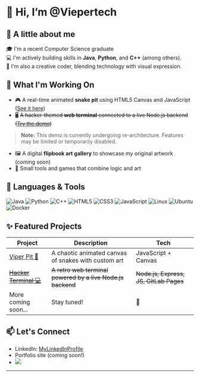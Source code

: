 # 👋 Hi, I’m @Viepertech

## 🧐 A little about me
🎓 I'm a recent Computer Science graduate  
💻 I'm actively building skills in **Java**, **Python**, and **C++** (among others).  
🎨 I'm also a creative coder, blending technology with visual expression.

## 🚀 What I'm Working On
- 🎮 A real-time animated **snake pit** using HTML5 Canvas and JavaScript ([See it here](https://viepertech.github.io/viper-pit/))
- 🖥️ ~~A hacker-themed **web terminal** connected to a live Node.js backend ([Try the demo](https://viepertech.github.io/viper-hacker-demo/))~~
> **Note:** This demo is currently undergoing re-architecture. Features may be limited or temporarily disabled.
- 🖼️ A digital **flipbook art gallery** to showcase my original artwork (coming soon)
- 🌇 Small tools and games that combine logic and art

## 🧰 Languages & Tools
![Java](https://img.shields.io/badge/Java-007396?style=flat&logo=java&logoColor=white)
![Python](https://img.shields.io/badge/Python-3776AB?style=flat&logo=python&logoColor=white)
![C++](https://img.shields.io/badge/C++-00599C?style=flat&logo=cplusplus&logoColor=white)
![HTML5](https://img.shields.io/badge/HTML5-E34F26?style=flat&logo=html5&logoColor=white)
![CSS3](https://img.shields.io/badge/CSS3-1572B6?style=flat&logo=css3&logoColor=white)
![JavaScript](https://img.shields.io/badge/JavaScript-F7DF1E?style=flat&logo=javascript&logoColor=black)
![Linux](https://img.shields.io/badge/Linux-FCC624?style=flat&logo=linux&logoColor=black)
![Ubuntu](https://img.shields.io/badge/Ubuntu-E95420?style=flat&logo=ubuntu&logoColor=white)
![Docker](https://img.shields.io/badge/Docker-2496ED?style=flat&logo=docker&logoColor=white)

## ✨ Featured Projects
| Project | Description | Tech |
|--------|-------------|------|
| [Viper Pit 🐍](https://github.com/Viepertech/viper-pit) | A chaotic animated canvas of snakes with custom art | JavaScript + Canvas |
| ~~[Hacker Terminal 💻](https://viepertech.github.io/viper-hacker-demo/)~~ | ~~A retro web terminal powered by a live Node.js backend~~ | ~~Node.js, Express, JS, GitLab Pages~~ |
| More coming soon... | Stay tuned! | 🚧 |

## 📫 Let's Connect
- LinkedIn: [MyLinkedInProfile](https://linkedin.com/in/alexanderrnmurphy)
- Portfolio site (coming soon!)
- ![](https://komarev.com/ghpvc/?username=Viepertech)
---
